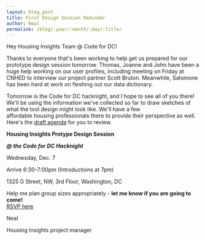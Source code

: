 ```yaml
---
layout: blog_post
title: First Design Session Reminder
author: Neal
permalink: /blog/:year/:month/:day/:title/
---
```

Hey Housing Insights Team @ Code for DC!

Thanks to everyone that's been working to help get us prepared for our prototype design session tomorrow. Thomas, Joanne and John have been a huge help working on our user profiles, including meeting on Friday at CNHED to interview our project partner Scott Bruton. Meanwhile, Salomone has been hard at work on fleshing out our data dictionary. 

Tomorrow is the Code for DC hacknight, and I hope to see all of you there! We'll be using the information we've collected so far to draw sketches of what the tool design might look like. We'll have a few affordable housing professionals there to provide their perspective as well. Here's the [draft agenda](https://hackpad.com/Housing-Insights-qUpwNt38S75) for you to review.

**Housing Insights Protype Design Session**

_**@ the Code for DC Hacknight**_

Wednesday, Dec. 7

Arrive 6:30-7:00pm (Introductions at 7pm)

1325 G Street, NW, 3rd Floor, Washington, DC  
  
Help me plan group sizes appropriately - **let me know if you are going to come!**   
[RSVP here](https://goo.gl/forms/rSPO502TX3QRYH9e2)

Neal

Housing Insights project manager